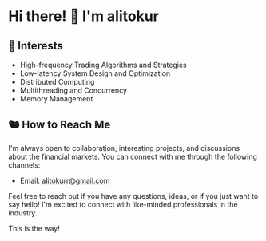 # Hi there! 🦊 I'm alitokur

## 🦩 Interests

- High-frequency Trading Algorithms and Strategies
- Low-latency System Design and Optimization
- Distributed Computing 
- Multithreading and Concurrency
- Memory Management

## :chipmunk: How to Reach Me

I'm always open to collaboration, interesting projects, and discussions about the financial markets. You can connect with me through the following channels:

- Email: [alitokurr@gmail.com](mailto:alitokur@gmail.com)

Feel free to reach out if you have any questions, ideas, or if you just want to say hello! I'm excited to connect with like-minded professionals in the industry.

This is the way! 
